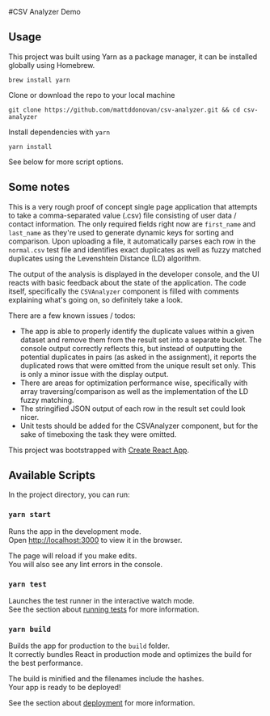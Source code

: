 #CSV Analyzer Demo

## Usage
This project was built using Yarn as a package manager, it can be installed globally using Homebrew. 
```
brew install yarn
```
Clone or download the repo to your local machine

```
git clone https://github.com/mattddonovan/csv-analyzer.git && cd csv-analyzer
```

Install dependencies with `yarn`
```
yarn install
```

See below for more script options.


## Some notes
This is a very rough proof of concept single page application that attempts to take a comma-separated value (.csv) file
consisting of user data / contact information. The only required fields right now are `first_name` and `last_name` as they're 
used to generate dynamic keys for sorting and comparison. Upon uploading a file, it automatically parses each row in the `normal.csv`
test file and identifies exact duplicates as well as fuzzy matched duplicates using the Levenshtein Distance (LD) algorithm.

The output of the analysis is displayed in the developer console, and the UI reacts with basic feedback about the state of the application.  The code itself, specifically the `CSVAnalyzer` component is filled with comments explaining what's going on, so definitely take a look.

There are a few known issues / todos:
* The app is able to properly identify the duplicate values within a given dataset and remove them from the result set into a separate bucket. The console output correctly reflects this, but instead of outputting the potential duplicates in pairs (as asked in the assignment), it reports the duplicated rows that were omitted from the unique result set only. This is only a minor issue with the display output.
* There are areas for optimization performance wise, specifically with array traversing/comparison as well as the implementation of the LD fuzzy matching. 
* The stringified JSON output of each row in the result set could look nicer.
* Unit tests should be added for the CSVAnalyzer component, but for the sake of timeboxing the task they were omitted.



This project was bootstrapped with [Create React App](https://github.com/facebook/create-react-app).

## Available Scripts

In the project directory, you can run:

### `yarn start`

Runs the app in the development mode.<br>
Open [http://localhost:3000](http://localhost:3000) to view it in the browser.

The page will reload if you make edits.<br>
You will also see any lint errors in the console.

### `yarn test`

Launches the test runner in the interactive watch mode.<br>
See the section about [running tests](https://facebook.github.io/create-react-app/docs/running-tests) for more information.

### `yarn build`

Builds the app for production to the `build` folder.<br>
It correctly bundles React in production mode and optimizes the build for the best performance.

The build is minified and the filenames include the hashes.<br>
Your app is ready to be deployed!

See the section about [deployment](https://facebook.github.io/create-react-app/docs/deployment) for more information.
